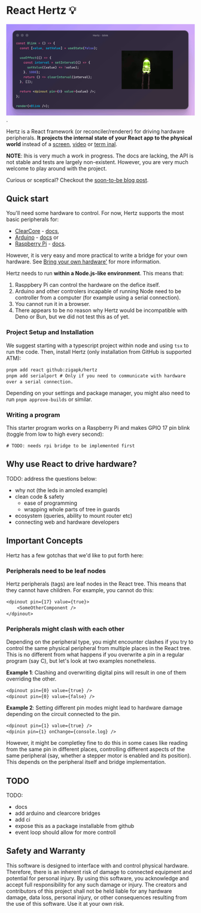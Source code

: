 
# React Hertz 💡


![Let a picture speak a thousand words.](docs/assets/blink.gif).

Hertz is a React framework (or reconciler/renderer) for driving hardware peripherals. **It projects the internal state of your React app to the physical world** instead of a [screen](https://www.npmjs.com/package/react-dom), [video](https://www.remotion.dev/) or [term inal](https://github.com/vadimdemedes/ink).

**NOTE**: Ihis is very much a work in progress. The docs are lacking, the API is not stable and tests are largely non-existent. However, you are very much welcome to play around with the project.

Curious or sceptical? Checkout the [soon-to-be blog post](https://www.youtube.com/watch?v=xvFZjo5PgG0&list=RDxvFZjo5PgG0&start_radio=1).

## Quick start

You'll need some hardware to control. For now, Hertz supports the most basic peripherals for:
- [ClearCore](https://clearcore.ai/) - [docs](./src/bridges/clearcore/README.md),
- [Arduino](https://www.arduino.cc/) - [docs](./src/bridges/arduino/README.md) or
- [Raspberry Pi](https://www.raspberrypi.com/) - [docs](./src/bridges/raspberry/README.md).

However, it is very easy and more practical to write a bridge for your own hardware. See [Bring your own hardware'](docs/bring-your-own-hardware.md) for more information.

Hertz needs to run **within a Node.js-like environment**. This means that:
1. Rasppbery Pi can control the hardware on the defice itself.
2. Arduino and other controlers incapable of running Node need to be controller from a computer (for example using a serial connection).
3. You cannot run it in a browser.
4. There appears to be no reason why Hertz would be incompatible with Deno or Bun, but we did not test this as of yet.

### Project Setup and Installation
We suggest starting with a typescript project within node and using `tsx` to run the code. Then, install Hertz (only installation from GitHub is supported ATM):

```
pnpm add react github:zigapk/hertz
pnpm add serialport # Only if you need to communicate with hardware over a serial connection.
```

Depending on your settings and package manager, you might also need to run `pnpm approve-builds` or similar.

### Writing a program

This starter program works on a Raspberry Pi and makes GPIO 17 pin blink (toggle from low to high every second):

```tsx
# TODO: needs rpi bridge to be implemented first
```

## Why use React to drive hardware?

TODO: address the questions below:
- why not (the leds in amoled example)
- clean code & safety
  - ease of programming
  - wrapping whole parts of tree in guards
- ecosystem (queries, ability to mount router etc)
- connecting web and hardware developers

## Important Concepts

Hertz has a few gotchas that we'd like to put forth here:

### Peripherals need to be leaf nodes
Hertz peripherals (tags) are leaf nodes in the React tree. This means that they cannot have children. For example, you cannot do this:
```tsx
<dpinout pin={17} value={true}>
    <SomeOtherComponent />
</dpinout>
```

### Peripherals might clash with each other
Depending on the peripheral type, you might encounter clashes if you try to control the same physical peripheral from multiple places in the React tree. This is no different from what happens if you overwrite a pin in a regular program (say C), but let's look at two examples nonetheless.

**Example 1**: Clashing and overwriting digital pins will result in one of them overriding the other.
```tsx
<dpinout pin={0} value={true} />
<dpinout pin={0} value={false} />
```

**Example 2**: Setting different pin modes might lead to hardware damage depending on the circuit connected to the pin.
```tsx
<dpinout pin={1} value={true} />
<dpinin pin={1} onChange={console.log} />
```

However, it might be completley fine to do this in some cases like reading from the same pin in different places, controlling different aspects of the same peripheral (say, whether a stepper motor is enabled and its position). This depends on the peripheral itself and bridge implementation.

## TODO

TODO:
- docs
- add arduino and clearcore bridges
- add ci
- expose this as a package installable from github
- event loop should allow for more controll



## Safety and Warranty

This software is designed to interface with and control physical hardware. Therefore, there is an inherent risk of damage to connected equipment and potential for personal injury. By using this software, you acknowledge and accept full responsibility for any such damage or injury. The creators and contributors of this project shall not be held liable for any hardware damage, data loss, personal injury, or other consequences resulting from the use of this software. Use it at your own risk.

